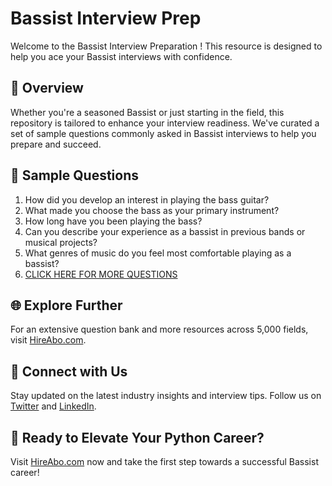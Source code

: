 # Bassist Interview Prep

Welcome to the Bassist Interview Preparation ! This resource is designed to help you ace your Bassist interviews with confidence.

## 🚀 Overview

Whether you're a seasoned Bassist or just starting in the field, this repository is tailored to enhance your interview readiness. We've curated a set of sample questions commonly asked in Bassist interviews to help you prepare and succeed.

## 📝 Sample Questions

1. How did you develop an interest in playing the bass guitar?
2. What made you choose the bass as your primary instrument?
3. How long have you been playing the bass?
4. Can you describe your experience as a bassist in previous bands or musical projects?
5. What genres of music do you feel most comfortable playing as a bassist?
6. [CLICK HERE FOR MORE QUESTIONS](https://hireabo.com/job/16_1_30/Bassist)

## 🌐 Explore Further

For an extensive question bank and more resources across 5,000 fields, visit [HireAbo.com](https://www.hireabo.com).

## 📱 Connect with Us

Stay updated on the latest industry insights and interview tips. Follow us on [Twitter](https://twitter.com/hireabo) and [LinkedIn](https://www.linkedin.com/in/hire-abo-3609972a8/).

## 🚀 Ready to Elevate Your Python Career?

Visit [HireAbo.com](https://www.hireabo.com) now and take the first step towards a successful Bassist career!